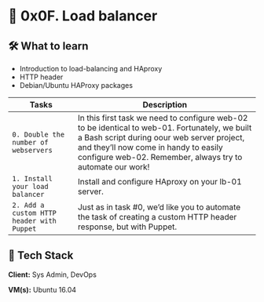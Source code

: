 
# 🦾 0x0F. Load balancer


## 🛠 What to learn
- Introduction to load-balancing and HAproxy
- HTTP header
- Debian/Ubuntu HAProxy packages


| Tasks             | Description                                                                |
| ----------------- | ------------------------------------------------------------------ |
| `0. Double the number of webservers` | In this first task we need to configure web-02 to be identical to web-01. Fortunately, we built a Bash script during oour web server project, and they’ll now come in handy to easily configure web-02. Remember, always try to automate our work! |
| `1. Install your load balancer`| Install and configure HAproxy on your lb-01 server. |
| `2. Add a custom HTTP header with Puppet` | Just as in task #0, we’d like you to automate the task of creating a custom HTTP header response, but with Puppet. |

## 🚀 Tech Stack

**Client:** Sys Admin, DevOps

**VM(s):** Ubuntu 16.04

